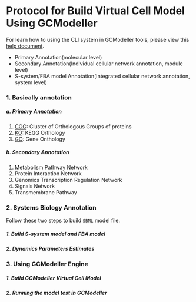 # Protocol for Build Virtual Cell Model Using GCModeller

For learn how to using the CLI system in GCModeller tools, please view this [help document](../../GCModeller/README.md).

 + Primary Annotation(molecular level)
 + Secondary Annotation(Individual cellular network annotation, module level)
 + S-system/FBA model Annotation(Integrated cellular network annotation, system level)

### 1. Basically annotation

##### a. Primary Annotation
   1. [COG](./orthology/COG.md): Cluster of Orthologous Groups of proteins
   2. [KO](./orthology/KO.md): KEGG Orthology
   3. [GO](./orthology/GO.md): Gene Onthology

##### b. Secondary Annotation
   1. Metabolism Pathway Network
   2. Protein Interaction Network
   3. Genomics Transcription Regulation Network
   4. Signals Network
   5. Transmembrane Pathway

### 2. Systems Biology Annotation

Follow these two steps to build ``SBML`` model file. 

##### 1. Build S-system model and FBA model
##### 2. Dynamics Parameters Estimates

### 3. Using GCModeller Engine
##### 1. Build GCModeller Virtual Cell Model
##### 2. Running the model test in GCModeller
